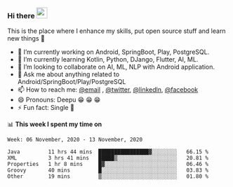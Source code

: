 ### Hi there <img src="https://media.giphy.com/media/hvRJCLFzcasrR4ia7z/giphy.gif" width="25px">
This is the place where I enhance my skills, put open source stuff and learn new things :rofl:

- 🔭 I’m currently working on Android, SpringBoot, Play, PostgreSQL. 
- 🌱 I’m currently learning Kotlin, Python, DJango, Flutter, AI, ML.
- 👯 I’m looking to collaborate on AI, ML, NLP with Android application.
- 💬 Ask me about anything related to Android/SpringBoot/Play/PostgreSQL
- 📫 How to reach me: [@email](deepakgupta7403@gmail.com) , [@twitter](https://twitter.com/deepakgupta7403), [@linkedln](https://in.linkedin.com/in/deepak-gupta-23b3b1113), [@facebook](https://facebook.com/deepakgupta7403)
- 😄 Pronouns: Deepu :grin: :grin: :grin:
- ⚡ Fun fact: Single :grimacing:

📊 **This week I spent my time on**

<!--START_SECTION:waka-->
```text
Week: 06 November, 2020 - 13 November, 2020

Java         11 hrs 44 mins  ████████████████▓░░░░░░░░   66.15 % 
XML          3 hrs 41 mins   █████▒░░░░░░░░░░░░░░░░░░░   20.81 % 
Properties   1 hr 8 mins     █▓░░░░░░░░░░░░░░░░░░░░░░░   06.46 % 
Groovy       40 mins         █░░░░░░░░░░░░░░░░░░░░░░░░   03.83 % 
Other        19 mins         ▒░░░░░░░░░░░░░░░░░░░░░░░░   01.80 % 
```
<!--END_SECTION:waka-->
